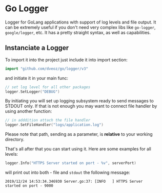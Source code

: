 # Go Logger
Logger for GoLang applications with support of log levels and file output. It can be extremely useful if you don't need very complex libs like `go-logger`, `google/logger`, etc. It has a pretty straight syntax, as well as capabilities.

## Instanciate a Logger

To import it into the project just include it into import section:

```go
import "github.com/dveoz/go/logger/v3"
```

and initiate it in your main func:

```go
// set log level for all other packages
logger.SetLogger("DEBUG")
```

By initiating you will set up logging subsystem ready to send messages to STDOUT only. If that is not enough
you may want to connect file handler by using another function:
```go
// in adddition attach the file handler
logger.SetFileHandler("logs/application.log")
```
Please note that path, sending as a parameter, is **relative** to your working directory.

That's all after that you can start using it. Here are some examples for all levels:

```go
logger.Info("HTTPS Server started on port - %v", serverPort)
```

will print out into both - file and `stdout` the following message:

```
2019/12/24 14:53:34.346930 Server.go:37: [INFO   ] HTTPS Server started on port - 9000
```

